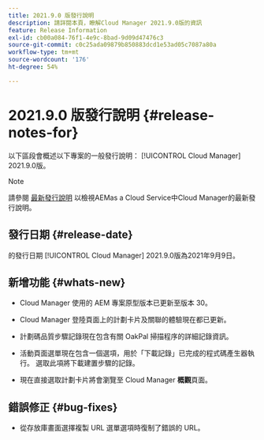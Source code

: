 ```yaml
---
title: 2021.9.0 版發行說明
description: 請詳閱本頁，瞭解Cloud Manager 2021.9.0版的資訊
feature: Release Information
exl-id: cb00a084-76f1-4e9c-8bad-9d09d47476c3
source-git-commit: c0c25ada09879b850883dcd1e53ad05c7087a80a
workflow-type: tm+mt
source-wordcount: '176'
ht-degree: 54%

---
```


# 2021.9.0 版發行說明 {#release-notes-for}

以下區段會概述以下專案的一般發行說明： [!UICONTROL Cloud Manager] 2021.9.0版。

>[!NOTE]
>請參閱 [最新發行說明](https://experienceleague.adobe.com/docs/experience-manager-cloud-service/onboarding/getting-access/release-notes-cloud-manager/release-notes-cm-current.html?lang=en#getting-access) 以檢視AEMas a Cloud Service中Cloud Manager的最新發行說明。

## 發行日期 {#release-date}

的發行日期 [!UICONTROL Cloud Manager] 2021.9.0版為2021年9月9日。

## 新增功能 {#whats-new}

* Cloud Manager 使用的 AEM 專案原型版本已更新至版本 30。

* Cloud Manager 登陸頁面上的計劃卡片及關聯的體驗現在都已更新。

* 計劃碼品質步驟記錄現在包含有關 OakPal 掃描程序的詳細記錄資訊。

* 活動頁面選單現在包含一個選項，用於「下載記錄」已完成的程式碼產生器執行。 選取此項將下載建置步驟的記錄。

* 現在直接選取計劃卡片將會瀏覽至 Cloud Manager **概觀**&#x200B;頁面。

## 錯誤修正 {#bug-fixes}

* 從存放庫畫面選擇複製 URL 選單選項時復制了錯誤的 URL。
